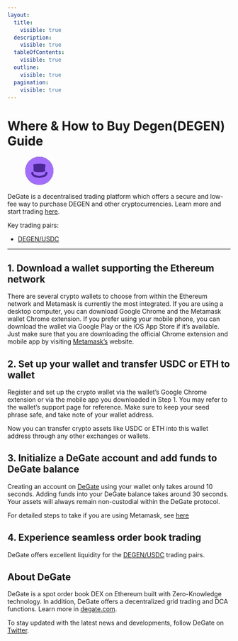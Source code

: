 ```yaml
---
layout:
  title:
    visible: true
  description:
    visible: true
  tableOfContents:
    visible: true
  outline:
    visible: true
  pagination:
    visible: true
---
```


# Where & How to Buy Degen(DEGEN) Guide

<figure><img src="../.gitbook/assets/degen_0xf4feec8cf825cd5b23f8abb3075c01c22abd43521718172142811.jpg" alt="DEGEN" width="64" style="border-radius: 50%;"><figcaption></figcaption></figure>

DeGate is a decentralised trading platform which offers a secure and low-fee way to purchase DEGEN and other cryptocurrencies. Learn more and start trading [here](https://app.degate.com/trade/USDC/0xf4feec8cf825cd5b23f8abb3075c01c22abd4352?utm_source=howtobuy).&#x20;

Key trading pairs:

* [DEGEN/USDC](https://app.degate.com/trade/USDC/0xf4feec8cf825cd5b23f8abb3075c01c22abd4352?utm_source=howtobuy)

***

## 1. Download a wallet supporting the Ethereum network

There are several crypto wallets to choose from within the Ethereum network and Metamask is currently the most integrated. If you are using a desktop computer, you can download Google Chrome and the Metamask wallet Chrome extension. If you prefer using your mobile phone, you can download the wallet via Google Play or the iOS App Store if it’s available. Just make sure that you are downloading the official Chrome extension and mobile app by visiting [Metamask’s](https://metamask.io/) website.

## 2. Set up your wallet and transfer USDC or ETH to wallet

Register and set up the crypto wallet via the wallet’s Google Chrome extension or via the mobile app you downloaded in Step 1. You may refer to the wallet’s support page for reference. Make sure to keep your seed phrase safe, and take note of your wallet address.&#x20;

Now you can transfer crypto assets like USDC or ETH into this wallet address through any other exchanges or wallets.

## 3. Initialize a DeGate account and add funds to DeGate balance

Creating an account on [DeGate](https://app.degate.com/?utm_source=DEGEN_howtobuy) using your wallet only takes around 10 seconds. Adding funds into your DeGate balance takes around 30 seconds. Your assets will always remain non-custodial within the DeGate protocol.

For detailed steps to take if you are using Metamask, see [here](https://docs.degate.com/v/product_en/main-features/wallet-connectivity/metamask)

## 4. Experience seamless order book trading

DeGate offers excellent liquidity for the [DEGEN/USDC](https://app.degate.com/trade/USDC/0xf4feec8cf825cd5b23f8abb3075c01c22abd4352?utm_source=howtobuy) trading pairs.&#x20;

## About DeGate

DeGate is a spot order book DEX on Ethereum built with Zero-Knowledge technology. In addition, DeGate offers a decentralized grid trading and DCA functions.  Learn more in [degate.com](https://degate.com/?utm_source=DEGEN_howtobuy).

To stay updated with the latest news and developments, follow DeGate on [Twitter](https://twitter.com/degatedex).
